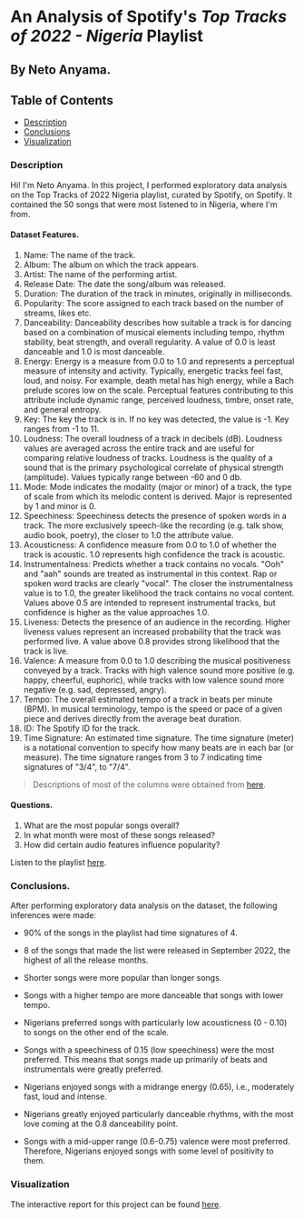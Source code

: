# An Analysis of Spotify's _Top Tracks of 2022 - Nigeria_  Playlist
## By Neto Anyama.

## Table of Contents
<ul>
<li><a href="#description">Description</a></li>
<li><a href="#conclusions">Conclusions</a></li>
<li><a href="#visualization">Visualization</a></li>
</ul>

<a id='description'></a>
### Description
Hi! I'm Neto Anyama. In this project, I performed exploratory data analysis on the Top Tracks of 2022 Nigeria playlist, curated by Spotify, on Spotify. It contained the 50 songs that were most listened to in Nigeria, where I'm from.

#### Dataset Features.
1. Name: The name of the track.                  
2. Album: The album on which the track appears.           
3. Artist: The name of the performing artist.               
4. Release Date: The date the song/album was released.    
5. Duration: The duration of the track in minutes, originally in milliseconds.            
6. Popularity: The score assigned to each track based on the number of streams, likes etc.             
7. Danceability: Danceability describes how suitable a track is for dancing based on a combination of musical elements including tempo, rhythm stability, beat strength, and overall regularity. A value of 0.0 is least danceable and 1.0 is most danceable.
8. Energy: Energy is a measure from 0.0 to 1.0 and represents a perceptual measure of intensity and activity. Typically, energetic tracks feel fast, loud, and noisy. For example, death metal has high energy, while a Bach prelude scores low on the scale. Perceptual features contributing to this attribute include dynamic range, perceived loudness, timbre, onset rate, and general entropy.          
9. Key: The key the track is in. If no key was detected, the value is -1. Key ranges from -1 to 11.
10. Loudness: The overall loudness of a track in decibels (dB). Loudness values are averaged across the entire track and are useful for comparing relative loudness of tracks. Loudness is the quality of a sound that is the primary psychological correlate of physical strength (amplitude). Values typically range between -60 and 0 db.
11. Mode: Mode indicates the modality (major or minor) of a track, the type of scale from which its melodic content is derived. Major is represented by 1 and minor is 0.
12. Speechiness: Speechiness detects the presence of spoken words in a track. The more exclusively speech-like the recording (e.g. talk show, audio book, poetry), the closer to 1.0 the attribute value. 
13. Acousticness: A confidence measure from 0.0 to 1.0 of whether the track is acoustic. 1.0 represents high confidence the track is acoustic.
14. Instrumentalness: Predicts whether a track contains no vocals. "Ooh" and "aah" sounds are treated as instrumental in this context. Rap or spoken word tracks are clearly "vocal". The closer the instrumentalness value is to 1.0, the greater likelihood the track contains no vocal content. Values above 0.5 are intended to represent instrumental tracks, but confidence is higher as the value approaches 1.0.
15. Liveness: Detects the presence of an audience in the recording. Higher liveness values represent an increased probability that the track was performed live. A value above 0.8 provides strong likelihood that the track is live.            
16. Valence: A measure from 0.0 to 1.0 describing the musical positiveness conveyed by a track. Tracks with high valence sound more positive (e.g. happy, cheerful, euphoric), while tracks with low valence sound more negative (e.g. sad, depressed, angry).
17. Tempo: The overall estimated tempo of a track in beats per minute (BPM). In musical terminology, tempo is the speed or pace of a given piece and derives directly from the average beat duration.                
18. ID: The Spotify ID for the track.
19. Time Signature: An estimated time signature. The time signature (meter) is a notational convention to specify how many beats are in each bar (or measure). The time signature ranges from 3 to 7 indicating time signatures of "3/4", to "7/4".

> Descriptions of most of the columns were obtained from [here](https://developer.spotify.com/documentation/web-api/reference/#/operations/get-audio-features).
  
#### Questions.
1. What are the most popular songs overall?
2. In what month were most of these songs released?
3. How did certain audio features influence popularity?

Listen to the playlist [here](https://open.spotify.com/playlist/37i9dQZF1DX1W96TRrqJX4). 

<a id='conclusions'></a>
### Conclusions.

After performing exploratory data analysis on the dataset, the following inferences were made:

- 90% of the songs in the playlist had time signatures of 4.

- 8 of the songs that made the list were released in September 2022, the highest of all the release months.

- Shorter songs were more popular than longer songs.

- Songs with a higher tempo are more danceable that songs with lower tempo.

- Nigerians preferred songs with particularly low acousticness (0 - 0.10) to songs on the other end of the scale.

- Songs with a speechiness of 0.15 (low speechiness) were the most preferred. This means that songs made up primarily of beats and instrumentals were greatly preferred.

- Nigerians enjoyed songs with a midrange energy (0.65), i.e., moderately fast, loud and intense.

- Nigerians greatly enjoyed particularly danceable rhythms, with the most love coming at the 0.8 danceability point.

- Songs with a mid-upper range (0.6-0.75) valence were most preferred. Therefore, Nigerians enjoyed songs with some level of positivity to them.

<a id='visualization'></a>
### Visualization
The interactive report for this project can be found [here](https://app.powerbi.com/view?r=eyJrIjoiNWJhOGY5OTYtNGYzYy00ODBmLTk3NWItMDg0NGYxMTQ3ZmY1IiwidCI6ImEzMjNmYmMzLTM3NzUtNDNhMi05MWYxLTA4YWY1ZTA1MTVhZSJ9).
